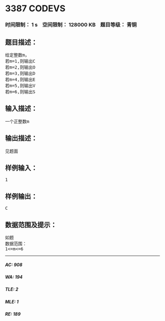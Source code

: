 # 3387 CODEVS   
### 时间限制： 1 s&nbsp;&nbsp;&nbsp;&nbsp;空间限制： 128000 KB&nbsp;&nbsp;&nbsp;&nbsp;题目等级： 青铜  
## 题目描述：  

<pre>
给定整数m，
若m=1,则输出C
若m=2,则输出O
若m=3,则输出D
若m=4,则输出E
若m=5,则输出V
若m=6,则输出S
</pre>
  
  
## 输入描述：  

<pre>
一个正整数m
</pre>
  
  
## 输出描述：  

<pre>
见题面
</pre>
  
  
## 样例输入：  

<pre>
1
</pre>
  
  
## 样例输出：  

<pre>
C
</pre>
  
  
## 数据范围及提示：  

<pre>
如题
数据范围：
1<=m<=6
</pre>
  
  
***  

##### AC: 908  
##### WA: 194  
##### TLE: 2  
##### MLE: 1  
##### RE: 189  
